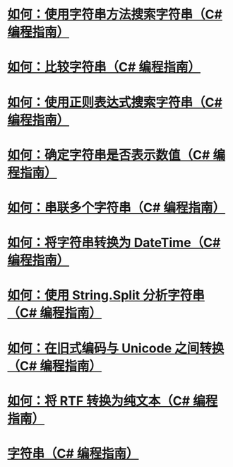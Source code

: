 # [如何：使用字符串方法搜索字符串（C# 编程指南）](how-to-search-strings-using-string-methods.md)
# [如何：比较字符串（C# 编程指南）](how-to-compare-strings.md)
# [如何：使用正则表达式搜索字符串（C# 编程指南）](how-to-search-strings-using-regular-expressions.md)
# [如何：确定字符串是否表示数值（C# 编程指南）](how-to-determine-whether-a-string-represents-a-numeric-value.md)
# [如何：串联多个字符串（C# 编程指南）](how-to-concatenate-multiple-strings.md)
# [如何：将字符串转换为 DateTime（C# 编程指南）](how-to-convert-a-string-to-a-datetime.md)
# [如何：使用 String.Split 分析字符串（C# 编程指南）](how-to-parse-strings-using-string-split.md)
# [如何：在旧式编码与 Unicode 之间转换（C# 编程指南）](how-to-convert-between-legacy-encodings-and-unicode.md)
# [如何：将 RTF 转换为纯文本（C# 编程指南）](how-to-convert-rtf-to-plain-text.md)
# [字符串（C# 编程指南）](index.md)
